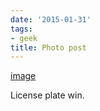 ```yaml
---
date: '2015-01-31'
tags:
- geek
title: Photo post
---
```


[image](/img/2015-01-31-photo-post/2c3de8ef575a09e56efebf28989b5bab7cebd651d30792948689f15e7c9e193b.jpg)

License plate win.
